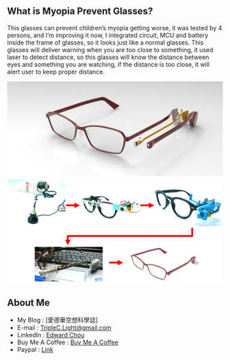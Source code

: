 ## What is Myopia Prevent Glasses?
This glasses can prevent children’s myopia getting worse,
it was tested by 4 persons, and I’m improving it now,
I integrated circuit, MCU and battery inside the frame of glasses,
so it looks just like a normal glasses.
This glasses will deliver warning when you are too close to something,
it used laser to detect distance, so this glasses will know the distance between eyes and something you are watching,
if the distance is too close, it will alert user to keep proper distance.

<center><img src="https://github.com/TripleC-Light/Myopia-prevent-glasses/blob/master/image/3D_simulation.jpg?raw=true" width=600></center>
<center><img src="https://github.com/TripleC-Light/Myopia-prevent-glasses/blob/master/image/history.jpg?raw=true" width=600></center>

## About Me
 - My Blog : [愛德華空想科學誌]
 - E-mail : TripleC.Light@gmail.com
 - LinkedIn : [Edward Chou](https://www.linkedin.com/in/edward-chou-42058912a)
 - Buy Me A Coffee : [Buy Me A Coffee](https://www.buymeacoffee.com/YrFKPo2)
 - Paypal : [Link](https://www.paypal.me/TripleCLight?locale.x=zh_TW)
 
